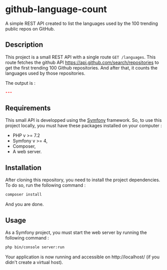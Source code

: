 # github-language-count
A simple REST API created to list the languages used by the 100 trending public repos on GitHub.

## Description
This project is a small REST API with a single route ```GET /languages```.
This route fetches the github API https://api.github.com/search/repositories to get the first trending 100 Github repositories. And after that, it counts the languages used by those repositories.

The output is :

```json
---
```

## Requirements
This small API is developped using the [Symfony](https://symfony.com/4) framework.
So, to use this project locally, you must have these packages installed on your computer :
* PHP v >= 7.2
* Symfony v >= 4,
* Composer,
* A web server.

## Installation
After cloning this repository, you need to install the project dependencies.
To do so, run the following command :
```bash
composer install
```

And you are done.

## Usage
As a Symfony project, you must start the web server by running the following command :
```bash
php bin/console server:run
```

Your application is now running and accessible on http://localhost/ (if you didn't create a virtual host).
